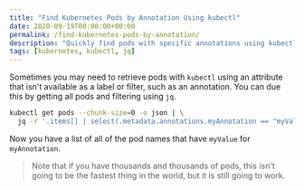 ```yaml
---
title: "Find Kubernetes Pods by Annotation Using kubectl"
date: 2020-09-19T00:00:00+00:00
permalink: /find-kubernetes-pods-by-annotation/
description: "Quickly find pods with specific annotations using kubectl."
tags: [kubernetes, kubectl, jq]
---
```


Sometimes you may need to retrieve pods with `kubectl` using an attribute that isn't available as a label or filter, such as an annotation. You can due this by getting all pods and filtering using `jq`.

```bash
kubectl get pods --chunk-size=0 -o json | \
  jq -r '.items[] | select(.metadata.annotations.myAnnotation == "myValue") | .metadata.name'
```

Now you have a list of all of the pod names that have `myValue` for `myAnnotation`.

> Note that if you have thousands and thousands of pods, this isn't going to be the fastest thing in the world, but it is still going to work.
